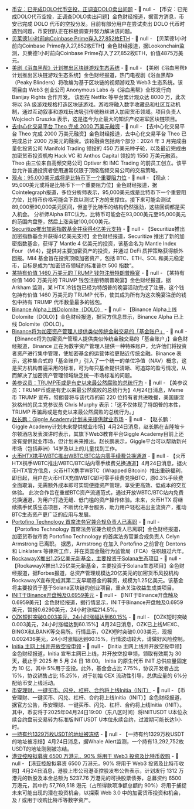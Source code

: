 - [币安：已完成DOLO代币空投，正调查DOLO卖出问题](https://x.com/binance/status/1915381165449490721) - 📰 null - 【币安：已完成DOLO代币空投，正调查DOLO卖出问题】金色财经报道，据官方消息，币安已完成 DOLO 代币的空投分发。目前有部分用户在尝试卖出 DOLO 代币时遇到问题，币安团队正在积极调查并努力解决该问题。
- [贝莱德1小时前向Coinbase Prime存入27,852枚ETH](https://x.com/lookonchain/status/1915382425544470915) - 📰 null - 【贝莱德1小时前向Coinbase Prime存入27,852枚ETH】金色财经报道，据Lookonchain监测，贝莱德1小时前向Coinbase Prime存入了27,852枚ETH，价值4875万美元。
- [美剧《浴血黑帮》计划推出区块链游戏生态系统](https://www.coindesk.com/web3/2025/04/24/peaky-blinders-to-hit-web3-anonymous-labs-will-launch-blockchain-based-ecosystem-on-blockbuster-series) - 📰 null - 【美剧《浴血黑帮》计划推出区块链游戏生态系统】金色财经报道，热门电视剧《浴血黑帮》（Peaky Blinders）将改编为基于区块链的视频游戏及 Web3 生态系统。该项目由 Web3 创业公司 Anonymous Labs 与《浴血黑帮》全球发行商 Banijay Rights 合作开发。 
该剧在 Netflix 等平台累计观众达 8000 万，此次将以 3A 级游戏规格打造区块链游戏。游戏将融入数字收藏品和社区互动机制，通过互动叙事和游戏玩法吸引传统粉丝进入加密货币领域。项目负责人 Wojciech Gruszka 表示，这是迄今为止最大的知识产权进军区块链项目。
- [去中心化交易平台 Theo 完成 2000 万美元融资](https://fortune.com/crypto/2025/04/24/theo-20-million-hft-traders-hack-vc-manifold-trading/) - 📰 null - 【去中心化交易平台 Theo 完成 2000 万美元融资】金色财经报道，去中心化交易平台  Theo 已完成总计 2000 万美元的融资。该轮融资包括两个部分：2024 年 3 月完成由量化投资公司 Manifold Trading 领投的 450 万美元种子轮，以及最近完成由加密货币投资机构 Hack VC 和 Anthos Capital 领投的 1550 万美元融资。 
Theo 由三位来自高频交易公司 Optiver 和 IMC Trading 的前员工创立。该平台允许普通投资者使用通常仅限于顶级高频交易公司的交易策略。
- [观点：95,000美元或将是比特币下一个重要阻力位]() - 📰 null - 【观点：95,000美元或将是比特币下一个重要阻力位】金色财经报道，据Cointelegraph报道，多位分析师表示，95,000美元或是比特币下一个重要阻力位，比特币价格可能会下跌以测试下方的支撑位。接下来可能会测试89,000至90,000美元区间，但鉴于比特币的结构仍然强劲，这些回调都是买入机会。 
分析师Alpha BTC认为，比特币可能会在93,000美元至95,000美元的范围内盘整，然后上涨突破100,000美元。
- [Securitize推出加密指数基金并获得4亿美元支持](https://www.theblock.co/post/351797/securitize-debuts-new-crypto-index-fund-with-mantles-400-million-backing) - 📰 null - 【Securitize推出加密指数基金并获得4亿美元支持】金色财经报道，Securitize 推出了新的加密指数基金，获得了 Mantle 4 亿美元的投资，该基金名为 Mantle Index Four （MI4），提供对主要加密资产的投资，并通过 DeFi 质押策略获得额外回报。MI4 基金旨在投资顶级加密资产，包括 BTC、ETH、SOL 和美元稳定币，目标是成为“加密货币领域的标准普尔 500 指数”。
- [某持有价值 1460 万美元的 TRUMP 钱包注册特朗普晚宴](https://x.com/arkham/status/1915369751401922766) - 📰 null - 【某持有价值 1460 万美元的 TRUMP 钱包注册特朗普晚宴】金色财经报道，据 Arkham 监测，某 HTX 冷钱包已经为特朗普的晚宴活动完成了注册，这个钱包持有价值 1460 万美元的 TRUMP 代币，使其成为所有为这次晚宴注册的钱包中持有 TRUMP 代币数量最多的钱包。
- [Binance Alpha上线Dolomite（DOLO）]() - 📰 null - 【Binance Alpha上线Dolomite（DOLO）】金色财经报道，据官方信息显示，Binance Alpha 已上线 Dolomite（DOLO）。
- [Binance将为加密资产管理人提供类似传统金融交易的「基金账户」](https://www.coindesk.com/business/2025/04/24/binance-to-offer-crypto-asset-managers-fund-accounts-that-mirror-tradfi-trading?utm_campaign=coindesk_main&utm_content=editorial&utm_source=twitter&utm_medium=social&utm_term=organic) - 📰 null - 【Binance将为加密资产管理人提供类似传统金融交易的「基金账户」】金色财经报道，Binance 正在为数字资产管理人提供一种特殊账户，允许他们将投资者资产进行集中管理，使加密基金的运营体验更贴近传统金融。Binance 表示，这种集合式的「基金账户」引入了一个统一的单位净值（NAV）概念，这是买方机构普遍采用的标准，可为每只基金提供清晰、可追踪的盈亏情况，从而解决了加密资产管理领域缺乏统一市场标准的问题。
- [美参议员：TRUMP币或是有史以来最公然腐败的总统行为](https://x.com/ChrisMurphyCT/status/1915138398714753437) - 📰 null - 【美参议员：TRUMP币或是有史以来最公然腐败的总统行为】4月24日消息，Meme 币 TRUMP 宣布，特朗普将与该代币的前 220 位持有者共进晚餐，美国康涅狄格州的民主党参议员 Chris Murphy 表示：「这不仅体现了特朗普的本性，TRUMP 币骗局或是有史以来最公然腐败的总统行为。」
- [赵长鹏：Giggle Academy计划未来提供就业市场](https://www.bloomberg.com/news/articles/2025-04-24/binance-billionaire-zhao-guides-regulators-to-relax-crypto-rules?utm_source=telegram&utm_content=crypto&utm_medium=social) - 📰 null - 【赵长鹏：Giggle Academy计划未来提供就业市场】4月24日消息，赵长鹏在吉隆坡卡尔顿酒店发表演讲时表示，其旗下Web3教育平台Giggle Academy目前上还没有提供就业市场，但计划未来推出。赵长鹏表示，Giggle平台可以帮助新兴市场（包括非洲）14岁及以上的儿童找到工作。
- [火币HTX携手WBTC推出WBTC/BTC站内零手续费兑换通道]() - 📰 null - 【火币HTX携手WBTC推出WBTC/BTC站内零手续费兑换通道】4月24日消息，据火币HTX官方信息，火币HTX携手WBTC（Wrapped Bitcoin）推出重磅福利，即日起，用户在火币HTX充值WBTC即可零手续费兑换BTC，原0.3%手续费全面取消，无需额外成本即可实现便捷资产管理，享受更高效、低成本的交互体验。 
此次合作旨在重塑BTC资产流通范式，通过开放WBTC/BTC站内免费兑换通道，为用户打造无缝、低门槛的资产操作体验。未来，火币HTX 将继续携手优质生态项目，不断优化平台服务，助力用户轻松进出主流资产，推动BTC生态资产更广泛的应用与发展。
- [Portofino Technology 首席法务官兼合规负责人已离职](https://www.coindesk.com/business/2025/04/17/portofino-technology-s-general-counsel-and-compliance-head-is-latest-senior-exec-to-exit) - 📰 null - 【Portofino Technology 首席法务官兼合规负责人已离职】金色财经报道，加密货币做市商 Portofino Technology 的首席法务官兼合规负责人 Celyn Armstrong 已离职。 
据悉，Armstrong 在加入 Portofino 之前曾在 Dentons 和 Linklaters 等律所工作，并在英国金融行为监管局（FCA）任职超过六年。
- [RockawayX推出1.25亿美元新基金，主要投资于Solana生态项目](https://www.forbes.com/sites/digital-assets/2025/04/24/solanas-2-billion-early-backer-rockawayx-launches-new-125-million-fund/) - 📰 null - 【RockawayX推出1.25亿美元新基金，主要投资于Solana生态项目】金色财经报道，据Forbes报道，总资产管理规模达20亿美元的加密货币风投机构RockawayX宣布完成其第二支早期基金的募资，规模为1.25亿美元。该基金将主要投资于基于Solana区块链的创业项目，重点关注收益生成类项目。
- [INIT于Binance开盘触及0.6959美元]() - 📰 null - 【INIT于Binance开盘触及0.6959美元】金色财经报道，据行情显示，INIT于Binance开盘触及0.6959美元，暂报0.6290美元，24小时涨幅214.5%。
- [OZK短时突破0.003美元，24小时涨幅达到60.15%]() - 📰 null - 【OZK短时突破0.003美元，24小时涨幅达到60.15%】4月24日消息，OZK已上线MEXC、BINGX和LBANK等交易所。行情显示，OZK短时突破0.003美元，现报0.002436美元，24小时涨幅达到60.15%，行情波动较大，请做好风险控制。
- [Initia 主网上线并开放空投申领](https://x.com/initia/status/1915351076108460515) - 📰 null - 【Initia 主网上线并开放空投申领】金色财经报道，Initia 宣布主网已上线，并开放空投申领，领取有效期为 30 天，截止于 2025 年 5 月 24 日 18:00。 
Initia 的原生代币 INIT 总供应量固定为 10 亿，其中 5%用于空投。此外，基金会占比 7.75%，协议开发者占比 15%，协议销售占比 15.25%，对于初始 CEX 流动性引导，总供应量的 6%分配给币安上线活动。
- [币安理财、一键买币、闪兑、杠杆、合约将上线Initia（INIT）](https://www.binance.com/zh-CN/support/announcement/detail/4e07a703c9da44709e22e79d0b4be452) - 📰 null - 【币安理财、一键买币、闪兑、杠杆、合约将上线Initia（INIT）】金色财经报道，据官方公告，币安理财、一键买币、闪兑、杠杆、合约将上线Initia（INIT）。其中，币安将于2025年04月24日19:00（东八区时间）将INITUSDT U本位永续合约盘前交易转为标准版INITUSDT U本位永续合约，过渡期可能长达1小时。
- [一持有约1329万枚USDT的地址被冻结]() - 📰 null - 【一持有约1329万枚USDT的地址被冻结】4月24日消息，据Whale Alert监测，一个持有13,292,752枚USDT的地址刚刚被冻结。
- [港亚控股拟募资 6500 万港元，90% 将用于 Web3 投资及比特币收购](https://www1.hkexnews.hk/listedco/listconews/sehk/2025/0424/2025042400019.pdf) - 📰 null - 【港亚控股拟募资 6500 万港元，90% 将用于 Web3 投资及比特币收购】4月24日消息，港股上市公司港亚控股发布公告表示，计划发行 1312 万港元的新股及本金总额为 5237.76 万港元的可换股票债券，总募资约 6500 万港元，其中约 57,769,518 港元（占所得款项净额总额约 90%）将用于捕捉未来可能出现的潜在投资机会，以探索 Web 3.0 中的加密货币投资和机会，及 / 或用于收购比特币等数字资产。
